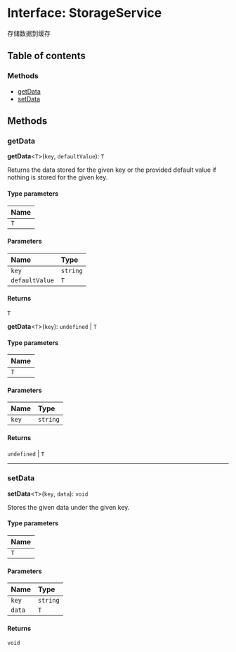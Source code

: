 # Interface: StorageService

存储数据到缓存

## Table of contents

### Methods

* [getData](/auto-docs/editor/interfaces/StorageService.md#getdata)
* [setData](/auto-docs/editor/interfaces/StorageService.md#setdata)

## Methods

### getData

**getData**<`T`>(`key`, `defaultValue`): `T`

Returns the data stored for the given key or the provided default value if nothing is stored for the given key.

#### Type parameters

| Name |
| :------ |
| `T` |

#### Parameters

| Name | Type |
| :------ | :------ |
| `key` | `string` |
| `defaultValue` | `T` |

#### Returns

`T`

**getData**<`T`>(`key`): `undefined` | `T`

#### Type parameters

| Name |
| :------ |
| `T` |

#### Parameters

| Name | Type |
| :------ | :------ |
| `key` | `string` |

#### Returns

`undefined` | `T`

***

### setData

**setData**<`T`>(`key`, `data`): `void`

Stores the given data under the given key.

#### Type parameters

| Name |
| :------ |
| `T` |

#### Parameters

| Name | Type |
| :------ | :------ |
| `key` | `string` |
| `data` | `T` |

#### Returns

`void`
